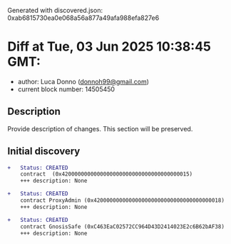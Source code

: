 Generated with discovered.json: 0xab6815730ea0e068a56a877a49afa988efa827e6

# Diff at Tue, 03 Jun 2025 10:38:45 GMT:

- author: Luca Donno (<donnoh99@gmail.com>)
- current block number: 14505450

## Description

Provide description of changes. This section will be preserved.

## Initial discovery

```diff
+   Status: CREATED
    contract  (0x4200000000000000000000000000000000000015)
    +++ description: None
```

```diff
+   Status: CREATED
    contract ProxyAdmin (0x4200000000000000000000000000000000000018)
    +++ description: None
```

```diff
+   Status: CREATED
    contract GnosisSafe (0xC463EaC02572CC964D43D2414023E2c6B62bAF38)
    +++ description: None
```
